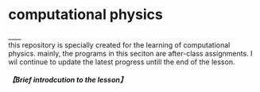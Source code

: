 # computational physics
____<br>
 this repository is specially created for the learning of computational physics. mainly, the programs in this seciton are after-class assignments. I wil continue to update the latest progress untill the end of the lesson.<br>
 <br>
***【Brief introdcution to the lesson】***<br>

 
